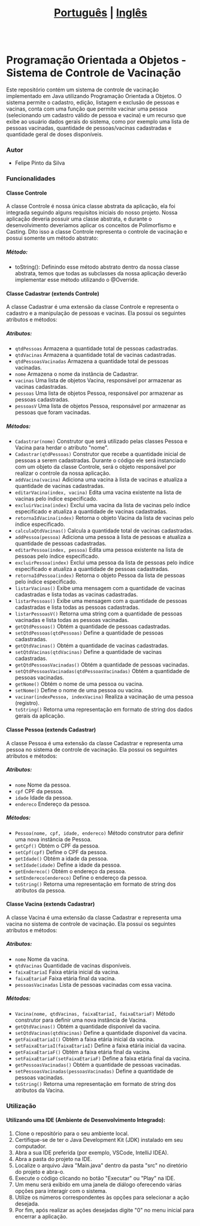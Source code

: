 # <div align="center"><a href="/README.md">Português</a> | <a href="/README_EN.md">Inglês</a></div>
<br><br>
# Programação Orientada a Objetos - Sistema de Controle de Vacinação
Este repositório contém um sistema de controle de vacinação implementado em Java utilizando Programação Orientada a Objetos. O sistema permite o cadastro, edição, listagem e exclusão de pessoas e vacinas, conta com uma função que permite vacinar uma pessoa (selecionando um cadastro válido de pessoa e vacina) e um recurso que exibe ao usuário dados gerais do sistema, como por exemplo uma lista de pessoas vacinadas, quantidade de pessoas/vacinas cadastradas e quantidade geral de doses disponíveis.

### Autor
* Felipe Pinto da Silva

### Funcionalidades
#### Classe Controle
A classe Controle é nossa única classe abstrata da aplicação, ela foi integrada seguindo alguns requisitos iniciais do nosso projeto. Nossa aplicação deveria possuir uma classe abstrata, e durante o desenvolvimento deveriamos aplicar os conceitos de Polimorfismo e Casting. Dito isso a classe Controle representa o controle de vacinação e possui somente um método abstrato:

##### Método:
* toString(): Definindo esse método abstrato dentro da nossa classe abstrata, temos que todas as subclasses da nossa aplicação deverão implementar esse método utilizando o @Override.

#### Classe Cadastrar (extends Controle)
A classe Cadastrar é uma extensão da classe Controle e representa o cadastro e a manipulação de pessoas e vacinas. Ela possui os seguintes atributos e métodos:

##### Atributos:
* ```qtdPessoas``` Armazena a quantidade total de pessoas cadastradas.
* ```qtdVacinas``` Armazena a quantidade total de vacinas cadastradas.
* ```qtdPessoasVacinadas``` Armazena a quantidade total de pessoas vacinadas.
* ```nome``` Armazena o nome da instância de Cadastrar.
* ```vacinas``` Uma lista de objetos Vacina, responsável por armazenar as vacinas cadastradas.
* ```pessoas``` Uma lista de objetos Pessoa, responsável por armazenar as pessoas cadastradas.
* ```pessoasV``` Uma lista de objetos Pessoa, responsável por armazenar as pessoas que foram vacinadas.

##### Métodos:
* ```Cadastrar(nome)``` Construtor que será utilizado pelas classes Pessoa e Vacina para herdar o atributo "nome".
* ```Cadastrar(qtdPessoas)``` Construtor que recebe a quantidade inicial de pessoas a serem cadastradas. Durante o código ele será instanciado com um objeto da classe Controle, será o objeto responsável por realizar o controle da nossa aplicação.
* ```addVacina(vacina)``` Adiciona uma vacina à lista de vacinas e atualiza a quantidade de vacinas cadastradas.
* ```editarVacina(index, vacina)``` Edita uma vacina existente na lista de vacinas pelo índice especificado.
* ```excluirVacina(index)``` Exclui uma vacina da lista de vacinas pelo índice especificado e atualiza a quantidade de vacinas cadastradas.
* ```retornaIdVacina(index)``` Retorna o objeto Vacina da lista de vacinas pelo índice especificado.
* ```calculaQtdVacinas()``` Calcula a quantidade total de vacinas cadastradas.
* ```addPessoa(pessoa)``` Adiciona uma pessoa à lista de pessoas e atualiza a quantidade de pessoas cadastradas.
* ```editarPessoa(index, pessoa)``` Edita uma pessoa existente na lista de pessoas pelo índice especificado.
* ```excluirPessoa(index)``` Exclui uma pessoa da lista de pessoas pelo índice especificado e atualiza a quantidade de pessoas cadastradas.
* ```retornaIdPessoa(index)``` Retorna o objeto Pessoa da lista de pessoas pelo índice especificado.
* ```listarVacinas()``` Exibe uma mensagem com a quantidade de vacinas cadastradas e lista todas as vacinas cadastradas.
* ```listarPessoas()``` Exibe uma mensagem com a quantidade de pessoas cadastradas e lista todas as pessoas cadastradas.
* ```listarPessoasV()``` Retorna uma string com a quantidade de pessoas vacinadas e lista todas as pessoas vacinadas.
* ```getQtdPessoas()``` Obtém a quantidade de pessoas cadastradas.
* ```setQtdPessoas(qtdPessoas)``` Define a quantidade de pessoas cadastradas.
* ```getQtdVacinas()``` Obtém a quantidade de vacinas cadastradas.
* ```setQtdVacinas(qtdVacinas)``` Define a quantidade de vacinas cadastradas.
* ```getQtdPessoasVacinadas()``` Obtém a quantidade de pessoas vacinadas.
* ```setQtdPessoasVacinadas(qtdPessoasVacinadas)``` Obtém a quantidade de pessoas vacinadas.
* ```getNome()``` Obtém o nome de uma pessoa ou vacina.
* ```setNome()``` Define o nome de uma pessoa ou vacina.
* ```vacinar(indexPessoa, indexVacina)``` Realiza a vacinação de uma pessoa (registro).
* ```toString()``` Retorna uma representação em formato de string dos dados gerais da aplicação.

#### Classe Pessoa (extends Cadastrar)
A classe Pessoa é uma extensão da classe Cadastrar e representa uma pessoa no sistema de controle de vacinação. Ela possui os seguintes atributos e métodos:

##### Atributos:
* ```nome``` Nome da pessoa.
* ```cpf``` CPF da pessoa.
* ```idade``` Idade da pessoa.
* ```endereco``` Endereço da pessoa.

##### Métodos:
* ```Pessoa(nome, cpf, idade, endereco)``` Método construtor para definir uma nova instância de Pessoa.
* ```getCpf()``` Obtém o CPF da pessoa.
* ```setCpf(cpf)``` Define o CPF da pessoa.
* ```getIdade()``` Obtém a idade da pessoa.
* ```setIdade(idade)``` Define a idade da pessoa.
* ```getEndereco()``` Obtém o endereço da pessoa.
* ```setEndereco(endereco)``` Define o endereço da pessoa.
* ```toString()``` Retorna uma representação em formato de string dos atributos da pessoa.

#### Classe Vacina (extends Cadastrar)
A classe Vacina é uma extensão da classe Cadastrar e representa uma vacina no sistema de controle de vacinação. Ela possui os seguintes atributos e métodos:

##### Atributos:
* ```nome``` Nome da vacina.
* ```qtdVacinas``` Quantidade de vacinas disponíveis.
* ```faixaEtariaI``` Faixa etária inicial da vacina.
* ```faixaEtariaF``` Faixa etária final da vacina.
* ```pessoasVacinadas``` Lista de pessoas vacinadas com essa vacina.

##### Métodos:
* ```Vacina(nome, qtdVacinas, faixaEtariaI, faixaEtariaF)``` Método construtor para definir uma nova instância de Vacina.
* ```getQtdVacinas()``` Obtém a quantidade disponível da vacina.
* ```setQtdVacinas(qtdVacinas)``` Define a quantidade disponível da vacina.
* ```getFaixaEtariaI()``` Obtém a faixa etária inicial da vacina.
* ```setFaixaEtariaI(faixaEtariaI)``` Define a faixa etária inicial da vacina.
* ```getFaixaEtariaF()``` Obtém a faixa etária final da vacina.
* ```setFaixaEtariaF(setFaixaEtariaF)``` Define a faixa etária final da vacina.
* ```getPessoasVacinadas()``` Obtém a quantidade de pessoas vacinadas.
* ```setPessoasVacinadas(pessoasVacinadas)``` Define a quantidade de pessoas vacinadas.
* ```toString()``` Retorna uma representação em formato de string dos atributos da Vacina.

### Utilização
#### Utilizando uma IDE (Ambiente de Desenvolvimento Integrado):

1. Clone o repositório para o seu ambiente local.
2. Certifique-se de ter o Java Development Kit (JDK) instalado em seu computador.
3. Abra a sua IDE preferida (por exemplo, VSCode, IntelliJ IDEA).
4. Abra a pasta do projeto na IDE.
5. Localize o arquivo Java "Main.java" dentro da pasta "src" no diretório do projeto e abra-o.
6. Execute o código clicando no botão "Executar" ou "Play" na IDE.
7. Um menu será exibido em uma janela de diálogo oferecendo várias opções para interagir com o sistema.
8. Utilize os números correspondentes às opções para selecionar a ação desejada.
9. Por fim, após realizar as ações desejadas digite "0" no menu inicial para encerrar a aplicação.
